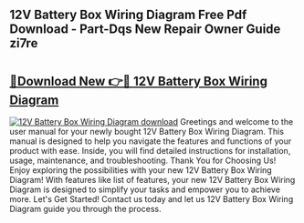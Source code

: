 ## 12V Battery Box Wiring Diagram Free Pdf Download - Part-Dqs New Repair Owner Guide zi7re

# <h2><a href="http://dfs1os.blite.top/?on=12V+Battery+Box+Wiring+Diagram">🔗Download New 👉🔴 12V Battery Box Wiring Diagram</a></h2>

[![12V Battery Box Wiring Diagram download](https://i.imgur.com/lujVjoI.png)](http://dfs1os.blite.top/?on=12V+Battery+Box+Wiring+Diagram)
Greetings and welcome to the user manual for your newly bought 12V Battery Box Wiring Diagram. This manual is designed to help you navigate the features and functions of your product with ease. Inside, you will find detailed instructions for installation, usage, maintenance, and troubleshooting. Thank You for Choosing Us! Enjoy exploring the possibilities with your new 12V Battery Box Wiring Diagram! With features like list of features, your new 12V Battery Box Wiring Diagram is designed to simplify your tasks and empower you to achieve more. Let's Get Started! Contact us today and let us 12V Battery Box Wiring Diagram guide you through the process.

